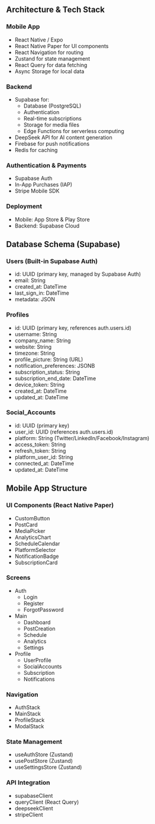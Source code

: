 ## Architecture & Tech Stack

### Mobile App

- React Native / Expo
- React Native Paper for UI components
- React Navigation for routing
- Zustand for state management
- React Query for data fetching
- Async Storage for local data

### Backend

- Supabase for:
  - Database (PostgreSQL)
  - Authentication
  - Real-time subscriptions
  - Storage for media files
  - Edge Functions for serverless computing
- DeepSeek API for AI content generation
- Firebase for push notifications
- Redis for caching

### Authentication & Payments

- Supabase Auth
- In-App Purchases (IAP)
- Stripe Mobile SDK

### Deployment

- Mobile: App Store & Play Store
- Backend: Supabase Cloud

## Database Schema (Supabase)

### Users (Built-in Supabase Auth)

- id: UUID (primary key, managed by Supabase Auth)
- email: String
- created_at: DateTime
- last_sign_in: DateTime
- metadata: JSON

### Profiles

- id: UUID (primary key, references auth.users.id)
- username: String
- company_name: String
- website: String
- timezone: String
- profile_picture: String (URL)
- notification_preferences: JSONB
- subscription_status: String
- subscription_end_date: DateTime
- device_token: String
- created_at: DateTime
- updated_at: DateTime

### Social_Accounts

- id: UUID (primary key)
- user_id: UUID (references auth.users.id)
- platform: String (Twitter/LinkedIn/Facebook/Instagram)
- access_token: String
- refresh_token: String
- platform_user_id: String
- connected_at: DateTime
- updated_at: DateTime

## Mobile App Structure

### UI Components (React Native Paper)

- CustomButton
- PostCard
- MediaPicker
- AnalyticsChart
- ScheduleCalendar
- PlatformSelector
- NotificationBadge
- SubscriptionCard

### Screens

- Auth
  - Login
  - Register
  - ForgotPassword
- Main
  - Dashboard
  - PostCreation
  - Schedule
  - Analytics
  - Settings
- Profile
  - UserProfile
  - SocialAccounts
  - Subscription
  - Notifications

### Navigation

- AuthStack
- MainStack
- ProfileStack
- ModalStack

### State Management

- useAuthStore (Zustand)
- usePostStore (Zustand)
- useSettingsStore (Zustand)

### API Integration

- supabaseClient
- queryClient (React Query)
- deepseekClient
- stripeClient
